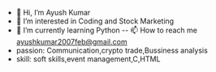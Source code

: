 - 👋 Hi, I’m Ayush Kumar
- 👀 I’m interested in Coding and Stock Marketing
- 🌱 I’m currently learning Python
-- 📫 How to reach me ayushkumar2007feb@gmail.com
- passion: Communication,crypto trade,Bussiness analysis
- skill: soft skills,event management,C,HTML


<!---
itsayush-17/itsayush-17 is a ✨ special ✨ repository because its `README.md` (this file) appears on your GitHub profile.
You can click the Preview link to take a look at your changes.
--->
